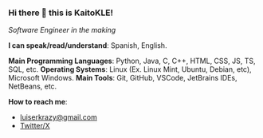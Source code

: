 ### Hi there 👋 this is KaitoKLE!

*Software Engineer in the making*

**I can speak/read/understand**: Spanish, English.


**Main Programming Languages**: Python, Java, C, C++, HTML, CSS, JS, TS, SQL, etc.
**Operating Systems**: Linux (Ex. Linux Mint, Ubuntu, Debian, etc), Microsoft Windows.
**Main Tools**: Git, GitHub, VSCode, JetBrains IDEs, NetBeans, etc.


**How to reach me**:
- luiserkrazy@gmail.com
-  [Twitter/X](https://twitter.com/KaitoKLE)
